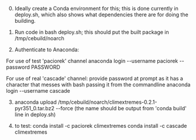 0. Ideally create a Conda environment for this; this is done currently in deploy.sh, which also shows what dependencies there are for doing the building.

1. Run code in bash deploy.sh; this should put the built package in /tmp/cebuild/noarch

2. Authenticate to Anaconda:

For use of test 'paciorek' channel
anaconda login --username paciorek --password PASSWORD

For use of real 'cascade' channel: provide password at prompt as it has a character that messes with bash passing it from the commandline
anaconda login --username cascade

3. anaconda upload /tmp/cebuild/noarch/climextremes-0.2.1-pyr351_0.tar.bz2 --force (the name should be output from 'conda build' line in deploy.sh)

4. to test:
conda install -c paciorek climextremes
conda install -c cascade climextremes

